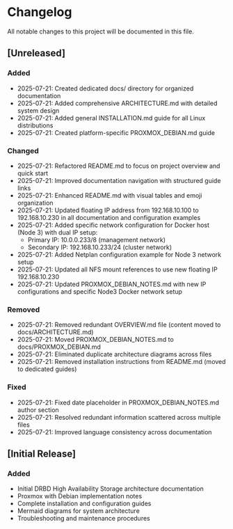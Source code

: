 # Changelog

All notable changes to this project will be documented in this file.

## [Unreleased]

### Added
- 2025-07-21: Created dedicated docs/ directory for organized documentation
- 2025-07-21: Added comprehensive ARCHITECTURE.md with detailed system design
- 2025-07-21: Added general INSTALLATION.md guide for all Linux distributions
- 2025-07-21: Created platform-specific PROXMOX_DEBIAN.md guide

### Changed
- 2025-07-21: Refactored README.md to focus on project overview and quick start
- 2025-07-21: Improved documentation navigation with structured guide links
- 2025-07-21: Enhanced README.md with visual tables and emoji organization
- 2025-07-21: Updated floating IP address from 192.168.10.100 to 192.168.10.230 in all documentation and configuration examples
- 2025-07-21: Added specific network configuration for Docker host (Node 3) with dual IP setup:
  - Primary IP: 10.0.0.233/8 (management network)
  - Secondary IP: 192.168.10.233/24 (cluster network)
- 2025-07-21: Added Netplan configuration example for Node 3 network setup
- 2025-07-21: Updated all NFS mount references to use new floating IP 192.168.10.230
- 2025-07-21: Updated PROXMOX_DEBIAN_NOTES.md with new IP configurations and specific Node3 Docker network setup

### Removed
- 2025-07-21: Removed redundant OVERVIEW.md file (content moved to docs/ARCHITECTURE.md)
- 2025-07-21: Moved PROXMOX_DEBIAN_NOTES.md to docs/PROXMOX_DEBIAN.md
- 2025-07-21: Eliminated duplicate architecture diagrams across files
- 2025-07-21: Removed installation instructions from README.md (moved to dedicated guides)

### Fixed
- 2025-07-21: Fixed date placeholder in PROXMOX_DEBIAN_NOTES.md author section
- 2025-07-21: Resolved redundant information scattered across multiple files
- 2025-07-21: Improved language consistency across documentation

## [Initial Release]

### Added
- Initial DRBD High Availability Storage architecture documentation
- Proxmox with Debian implementation notes
- Complete installation and configuration guides
- Mermaid diagrams for system architecture
- Troubleshooting and maintenance procedures
